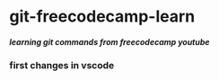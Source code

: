 # git-freecodecamp-learn

##### learning git commands from freecodecamp youtube

### first changes in vscode
